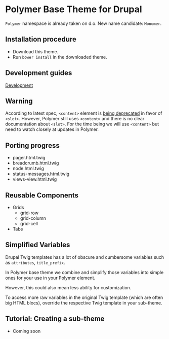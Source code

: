 # Polymer Base Theme for Drupal

`Polymer` namespace is already taken on d.o. New name candidate: `Monomer`.

## Installation procedure
  - Download this theme.
  - Run `bower install` in the downloaded theme.

## Development guides
[Development](docs/dev.md)

## Warning
According to latest spec, `<content>` element is [being deprecated](https://developer.mozilla.org/en-US/docs/Web/HTML/Element/content) in favor of `<slot>`. However, Polymer still uses `<content>` and there is no clear documentation about `<slot>`.
For the time being we will use `<content>` but need to watch closely at updates in Polymer.

## Porting progress
 - pager.html.twig
 - breadcrumb.html.twig
 - node.html.twig
 - status-messages.html.twig
 - views-view.html.twig

## Reusable Components
 - Grids
   - grid-row
   - grid-column
   - grid-cell
 - Tabs

## Simplified Variables
Drupal Twig templates has a lot of obscure and cumbersome variables such as `attributes`, `title_prefix`.

In Polymer base theme we combine and simplify those variables into simple ones for your use in your Polymer element.

However, this could also mean less ability for customization.

To access more raw variables in the original Twig template (which are often big HTML blocs), override the respective Twig template in your sub-theme.


## Tutorial: Creating a sub-theme
 - Coming soon
